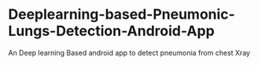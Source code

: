 # Deeplearning-based-Pneumonic-Lungs-Detection-Android-App
An Deep learning Based android app to detect pneumonia from chest Xray
